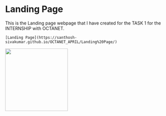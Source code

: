 # Landing Page  
  

This is the Landing page webpage that I have created for the TASK 1 for the INTERNSHIP with OCTANET.  
  
``` [Landing Page](https://santhosh-sivakumar.github.io/OCTANET_APRIL/Landing%20Page/) ```
  


<img src="https://i.giphy.com/DLz5I4BGyRSOlbSC3o.webp" width="200px">